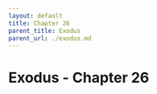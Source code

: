 ```yaml
---
layout: default
title: Chapter 26
parent_title: Exodus
parent_url: ./exodus.md
---
```


# Exodus - Chapter 26
